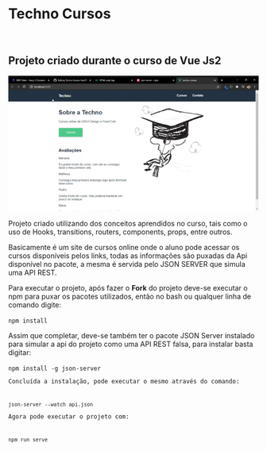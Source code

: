 <h1>Techno Cursos</h1><br>

<h2>Projeto criado durante o curso de Vue Js2</h2>

<img src="./src/assets/technoGif.gif"/>

<p>Projeto criado utilizando dos conceitos aprendidos no curso, tais como o uso de Hooks, transitions, routers, components, props, entre outros.</p>
<p>Basicamente é um site de cursos online onde o aluno pode acessar os cursos disponíveis pelos links, todas as informações são puxadas da Api disponível
no pacote, a mesma é servida pelo JSON SERVER que simula uma API REST.</p>
<p>Para executar o projeto, após fazer o <strong>Fork</strong> do projeto deve-se executar o npm para puxar os pacotes utilizados, então no bash ou qualquer linha de comando digite:</p>
<code>npm install</code>
<p>Assim que completar, deve-se também ter o pacote JSON Server instalado para simular a api do projeto como uma API REST falsa, para instalar basta digitar:</p>
<code>npm install -g json-server</>
<p>Concluída a instalação, pode executar o mesmo através do comando:</p>
<code>json-server --watch api.json</code>
<p>Agora pode executar o projeto com:</p>
<code>npm run serve</code>
